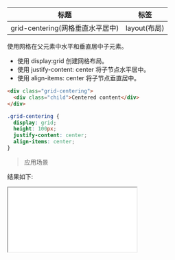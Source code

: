 | 标题                             | 标签         |
| -------------------------------- | ------------ |
| grid-centering(网格垂直水平居中) | layout(布局) |

使用网格在父元素中水平和垂直居中子元素。

- 使用 display:grid 创建网格布局。
- 使用 justify-content: center 将子节点水平居中。
- 使用 align-items: center 将子节点垂直居中。

```html
<div class="grid-centering">
  <div class="child">Centered content</div>
</div>
```

```css
.grid-centering {
  display: grid;
  height: 100px;
  justify-content: center;
  align-items: center;
}
```

> 应用场景

<div class="code-editor" data-url="codes/css/html/grid-centering.html" data-language="html"></div>

结果如下:

<iframe src="codes/css/html/grid-centering.html"></iframe>
